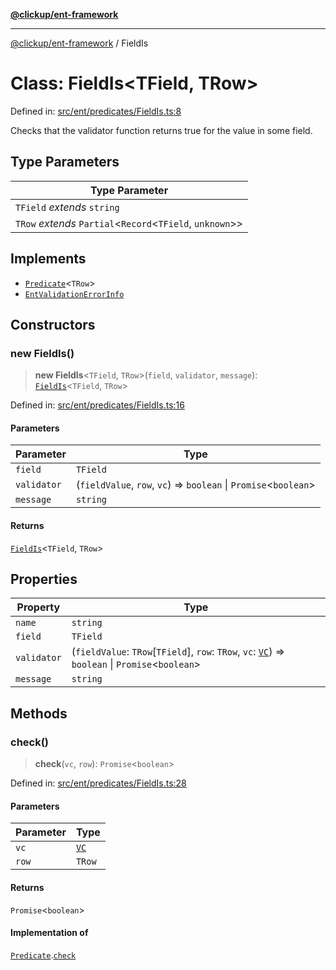 [**@clickup/ent-framework**](../README.md)

***

[@clickup/ent-framework](../globals.md) / FieldIs

# Class: FieldIs\<TField, TRow\>

Defined in: [src/ent/predicates/FieldIs.ts:8](https://github.com/clickup/ent-framework/blob/master/src/ent/predicates/FieldIs.ts#L8)

Checks that the validator function returns true for the value in some field.

## Type Parameters

| Type Parameter |
| ------ |
| `TField` *extends* `string` |
| `TRow` *extends* `Partial`\<`Record`\<`TField`, `unknown`\>\> |

## Implements

- [`Predicate`](../interfaces/Predicate.md)\<`TRow`\>
- [`EntValidationErrorInfo`](../interfaces/EntValidationErrorInfo.md)

## Constructors

### new FieldIs()

> **new FieldIs**\<`TField`, `TRow`\>(`field`, `validator`, `message`): [`FieldIs`](FieldIs.md)\<`TField`, `TRow`\>

Defined in: [src/ent/predicates/FieldIs.ts:16](https://github.com/clickup/ent-framework/blob/master/src/ent/predicates/FieldIs.ts#L16)

#### Parameters

| Parameter | Type |
| ------ | ------ |
| `field` | `TField` |
| `validator` | (`fieldValue`, `row`, `vc`) => `boolean` \| `Promise`\<`boolean`\> |
| `message` | `string` |

#### Returns

[`FieldIs`](FieldIs.md)\<`TField`, `TRow`\>

## Properties

| Property | Type |
| ------ | ------ |
| <a id="name"></a> `name` | `string` |
| <a id="field-1"></a> `field` | `TField` |
| <a id="validator-1"></a> `validator` | (`fieldValue`: `TRow`\[`TField`\], `row`: `TRow`, `vc`: [`VC`](VC.md)) => `boolean` \| `Promise`\<`boolean`\> |
| <a id="message-1"></a> `message` | `string` |

## Methods

### check()

> **check**(`vc`, `row`): `Promise`\<`boolean`\>

Defined in: [src/ent/predicates/FieldIs.ts:28](https://github.com/clickup/ent-framework/blob/master/src/ent/predicates/FieldIs.ts#L28)

#### Parameters

| Parameter | Type |
| ------ | ------ |
| `vc` | [`VC`](VC.md) |
| `row` | `TRow` |

#### Returns

`Promise`\<`boolean`\>

#### Implementation of

[`Predicate`](../interfaces/Predicate.md).[`check`](../interfaces/Predicate.md#check)
